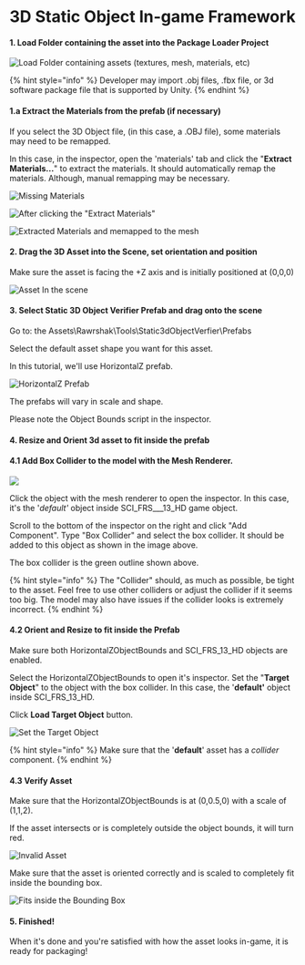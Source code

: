 # 3D Static Object In-game Framework

#### 1. Load Folder containing the asset into the Package Loader Project

![Load Folder containing assets (textures, mesh, materials, etc)](<../../../.gitbook/assets/image (29) (2).png>)

{% hint style="info" %}
Developer may import .obj files, .fbx file, or 3d software package file that is supported by Unity.
{% endhint %}

#### 1.a Extract the Materials from the prefab (if necessary)

If you select the 3D Object file, (in this case, a .OBJ file), some materials may need to be remapped.&#x20;

In this case, in the inspector, open the 'materials' tab and click the "**Extract Materials...**" to extract the materials. It should automatically remap the materials. Although, manual remapping may be necessary.

![Missing Materials](<../../../.gitbook/assets/image (6) (1).png>)

![After clicking the "Extract Materials"](<../../../.gitbook/assets/image (5) (1).png>)

![Extracted Materials and memapped to the mesh](<../../../.gitbook/assets/image (23) (1) (1).png>)

#### 2. Drag the 3D Asset into the Scene, set orientation and position

Make sure the asset is facing the +Z axis and is initially positioned at (0,0,0)

![Asset In the scene](<../../../.gitbook/assets/image (10) (1).png>)

#### 3. Select Static 3D Object Verifier Prefab and drag onto the scene

Go to: the Assets\Rawrshak\Tools\Static3dObjectVerfier\Prefabs&#x20;

Select the default asset shape you want for this asset.

In this tutorial, we'll use HorizontalZ prefab.

![HorizontalZ Prefab](<../../../.gitbook/assets/image (1).png>)

The prefabs will vary in scale and shape.&#x20;

Please note the Object Bounds script in the inspector.&#x20;

#### 4. Resize and Orient 3d asset to fit inside the prefab

#### 4.1 Add Box Collider to the model with the Mesh Renderer.

![](<../../../.gitbook/assets/image (31) (2).png>)

Click the object with the mesh renderer to open the inspector. In this case, it's the '_default'_ object inside SCI\_FRS_\__13\_HD game object.&#x20;

Scroll to the bottom of the inspector on the right and click "Add Component". Type "Box Collider" and select the box collider. It should be added to this object as shown in the image above.

The box collider is the green outline shown above.

{% hint style="info" %}
The "Collider" should, as much as possible, be tight to the asset. Feel free to use other colliders or adjust the collider if it seems too big. The model may also have issues if the collider looks is extremely incorrect.&#x20;
{% endhint %}

#### 4.2 Orient and Resize to fit inside the Prefab

Make sure both HorizontalZObjectBounds and SCI\_FRS\_13\_HD objects are enabled.

Select the HorizontalZObjectBounds to open it's inspector. Set the "**Target Object**" to the object with the box collider. In this case, the '**default'** object inside SCI\_FRS\_13\_HD.&#x20;

Click **Load Target Object** button.

![Set the Target Object](<../../../.gitbook/assets/image (7) (1).png>)

{% hint style="info" %}
Make sure that the '**default**' asset has a _collider_ component.
{% endhint %}

#### 4.3 Verify Asset

Make sure that the HorizontalZObjectBounds is at (0,0.5,0) with a scale of (1,1,2).

If the asset intersects or is completely outside the object bounds, it will turn red.

![Invalid Asset](<../../../.gitbook/assets/image (30) (2).png>)

Make sure that the asset is oriented correctly and is scaled to completely fit inside the bounding box.&#x20;

![Fits inside the Bounding Box](<../../../.gitbook/assets/image (11) (2).png>)

#### 5. Finished!

When it's done and you're satisfied with how the asset looks in-game, it is ready for packaging!
